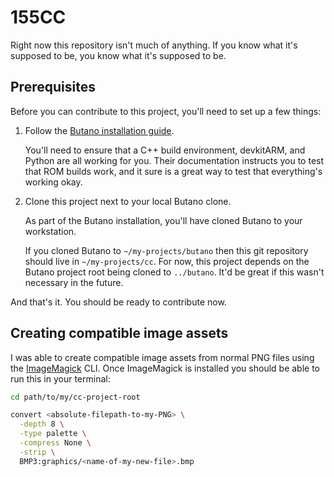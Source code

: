 # 155CC

Right now this repository isn't much of anything. If you know what it's supposed
to be, you know what it's supposed to be.

## Prerequisites

Before you can contribute to this project, you'll need to set up a few things:

1. Follow the [Butano installation guide][1].

   You'll need to ensure that a C++ build environment, devkitARM, and Python are
   all working for you. Their documentation instructs you to test that ROM
   builds work, and it sure is a great way to test that everything's working
   okay.

2. Clone this project next to your local Butano clone.

   As part of the Butano installation, you'll have cloned Butano to your
   workstation.

   If you cloned Butano to `~/my-projects/butano` then this git repository
   should live in `~/my-projects/cc`. For now, this project depends on the
   Butano project root being cloned to `../butano`. It'd be great if this wasn't
   necessary in the future.

And that's it. You should be ready to contribute now.

## Creating compatible image assets

I was able to create compatible image assets from normal PNG files using the
[ImageMagick][2] CLI. Once ImageMagick is installed you should be able to run
this in your terminal:

```sh
cd path/to/my/cc-project-root

convert <absolute-filepath-to-my-PNG> \
  -depth 8 \
  -type palette \
  -compress None \
  -strip \
  BMP3:graphics/<name-of-my-new-file>.bmp
```

[1]: https://gvaliente.github.io/butano/getting_started.html
[2]: https://imagemagick.org/index.php
